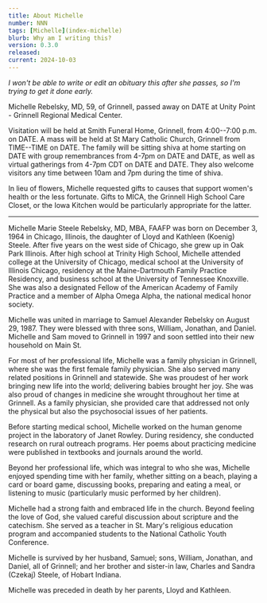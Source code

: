 ```yaml
---
title: About Michelle
number: NNN
tags: [Michelle](index-michelle)
blurb: Why am I writing this?
version: 0.3.0
released: 
current: 2024-10-03
---
```

_I won't be able to write or edit an obituary this after she passes, so I'm trying to get it done early._

Michelle Rebelsky, MD, 59, of Grinnell, passed away on DATE at Unity Point - Grinnell Regional Medical Center.

Visitation will be held at Smith Funeral Home, Grinnell, from 4:00--7:00 p.m. on DATE. A mass will be held at St Mary Catholic Church, Grinnell from TIME--TIME on DATE. The family will be sitting shiva at home starting on DATE with group remembrances from 4-7pm on DATE and DATE, as well as virtual gatherings from 4-7pm CDT on DATE and DATE. They also welcome visitors any time between 10am and 7pm during the time of shiva.

In lieu of flowers, Michelle requested gifts to causes that support women's health or the less fortunate. Gifts to MICA, the Grinnell High School Care Closet, or the Iowa Kitchen would be particularly appropriate for the latter.

---

Michelle Marie Steele Rebelsky, MD, MBA, FAAFP was born on December 3, 1964 in Chicago, Illinois, the daughter of Lloyd and Kathleen (Koenig) Steele. After five years on the west side of Chicago, she grew up in Oak Park Illinois. After high school at Trinity High School, Michelle attended college at the University of Chicago, medical school at the University of Illinois Chicago, residency at the Maine-Dartmouth Family Practice Residency, and business school at the University of Tennessee Knoxville. She was also a designated Fellow of the American Academy of Family Practice and a member of Alpha Omega Alpha, the national medical honor society.

Michelle was united in marriage to Samuel Alexander Rebelsky on August 29, 1987. They were blessed with three sons, William, Jonathan, and Daniel. Michelle and Sam moved to Grinnell in 1997 and soon settled into their new household on Main St.

For most of her professional life, Michelle was a family physician in Grinnell, where she was the first female family physician. She also served many related positions in Grinnell and statewide. She was proudest of her work bringing new life into the world; delivering babies brought her joy. She was also proud of changes in medicine she wrought throughout her time at Grinnell. As a family physician, she provided care that addressed not only the physical but also the psychosocial issues of her patients.

Before starting medical school, Michelle worked on the human genome project in the laboratory of Janet Rowley. During residency, she conducted research on rural outreach programs. Her poems about practicing medicine were published in textbooks and journals around the world.

Beyond her professional life, which was integral to who she was, Michelle enjoyed spending time with her family, whether sitting on a beach, playing a card or board game, discussing books, preparing and eating a meal, or listening to music (particularly music performed by her children).

Michelle had a strong faith and embraced life in the church. Beyond feeling the love of God, she valued careful discussion about scripture and the catechism.  She served as a teacher in St. Mary's religious education program and accompanied students to the National Catholic Youth Conference.

Michelle is survived by her husband, Samuel; sons, William, Jonathan, and Daniel, all of Grinnell; and her brother and sister-in law, Charles and Sandra (Czekaj) Steele, of Hobart Indiana.

Michelle was preceded in death by her parents, Lloyd and Kathleen.
